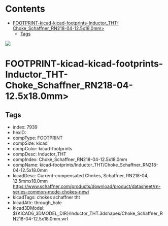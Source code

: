 



Contents
========

* [FOOTPRINT-kicad-kicad-footprints-Inductor_THT-Choke_Schaffner_RN218-04-12.5x18.0mm>](#footprint-kicad-kicad-footprints-inductor_tht-choke_schaffner_rn218-04-125x180mm)
	* [Tags](#tags)
  
![][im]
# FOOTPRINT-kicad-kicad-footprints-Inductor_THT-Choke_Schaffner_RN218-04-12.5x18.0mm>

## Tags

- index: 7939
- hexID: 
- oompType: FOOTPRINT
- oompSize: kicad
- oompColor: kicad-footprints
- oompDesc: Inductor_THT
- oompIndex: Choke_Schaffner_RN218-04-12.5x18.0mm
- oompName: kicad-footprints/Inductor_THT/Choke_Schaffner_RN218-04-12.5x18.0mm
- kicadDesc: Current-compensated Chokes, Schaffner, RN218-04, 12.5mmx18.0mm https://www.schaffner.com/products/download/product/datasheet/rn-series-common-mode-chokes-new/
- kicadTags: chokes schaffner tht
- kicadAttr: through_hole
- kicad3DModel: ${KICAD6_3DMODEL_DIR}/Inductor_THT.3dshapes/Choke_Schaffner_RN218-04-12.5x18.0mm.wrl



[im]: image.png
